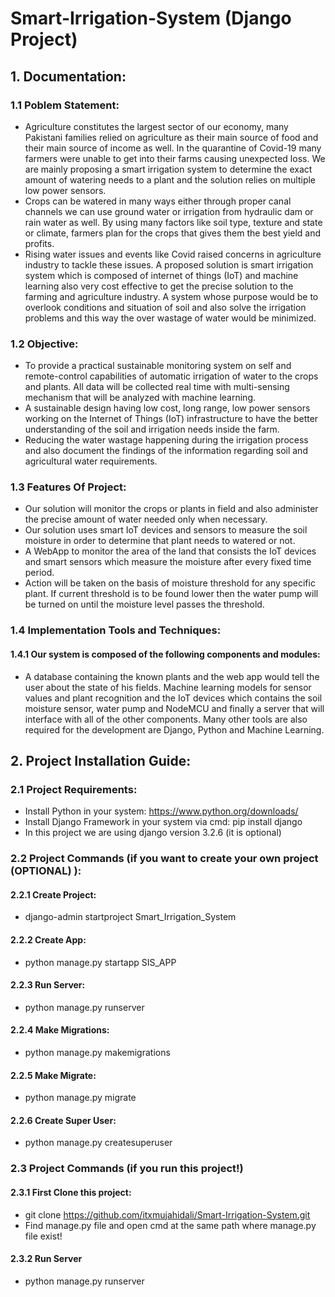 # Smart-Irrigation-System (Django Project)

## 1. Documentation:
### 1.1 Poblem Statement:
- Agriculture constitutes the largest sector of our economy, many Pakistani families relied on
agriculture as their main source of food and their main source of income as well. In the quarantine
of Covid-19 many farmers were unable to get into their farms causing unexpected loss. We are
mainly proposing a smart irrigation system to determine the exact amount of watering needs to a
plant and the solution relies on multiple low power sensors.
- Crops can be watered in many ways either through proper canal channels we can use
ground water or irrigation from hydraulic dam or rain water as well. By using many factors
like soil type, texture and state or climate, farmers plan for the crops that gives them the
best yield and profits.
- Rising water issues and events like Covid raised concerns in agriculture industry to tackle
these issues. A proposed solution is smart irrigation system which is composed of internet
of things (IoT) and machine learning also very cost effective to get the precise solution to
the farming and agriculture industry. A system whose purpose would be to overlook
conditions and situation of soil and also solve the irrigation problems and this way the over
wastage of water would be minimized.

### 1.2 Objective:
- To provide a practical sustainable monitoring system on self and remote-control
capabilities of automatic irrigation of water to the crops and plants. All data will be
collected real time with multi-sensing mechanism that will be analyzed with machine
learning.
- A sustainable design having low cost, long range, low power sensors working on the
Internet of Things (IoT) infrastructure to have the better understanding of the soil and
irrigation needs inside the farm.
- Reducing the water wastage happening during the irrigation process and also document the
findings of the information regarding soil and agricultural water requirements.

### 1.3 Features Of Project:
- Our solution will monitor the crops or plants in field and also administer the precise
amount of water needed only when necessary.
- Our solution uses smart IoT devices and sensors to measure the soil moisture in order to
determine that plant needs to watered or not.
- A WebApp to monitor the area of the land that consists the IoT devices and smart sensors
which measure the moisture after every fixed time period.
- Action will be taken on the basis of moisture threshold for any specific plant. If current
threshold is to be found lower then the water pump will be turned on until the moisture
level passes the threshold.

### 1.4 Implementation Tools and Techniques:
#### 1.4.1 Our system is composed of the following components and modules:
- A database containing the known plants and the web app would tell the user about the state
of his fields. Machine learning models for sensor values and plant recognition and the IoT
devices which contains the soil moisture sensor, water pump and NodeMCU and finally a
server that will interface with all of the other components. Many other tools are also
required for the development are Django, Python and Machine Learning.

## 2. Project Installation Guide:
### 2.1 Project Requirements:
- Install Python in your system: https://www.python.org/downloads/
- Install Django Framework in your system via cmd: pip install django
- In this project we are using django version 3.2.6 (it is optional)

### 2.2 Project Commands (if you want to create your own project (OPTIONAL) ):
#### 2.2.1 Create Project:
- django-admin startproject Smart_Irrigation_System
#### 2.2.2 Create App:
- python manage.py startapp SIS_APP
#### 2.2.3 Run Server:
- python manage.py runserver
#### 2.2.4 Make Migrations:
- python manage.py makemigrations
#### 2.2.5 Make Migrate:
- python manage.py migrate
#### 2.2.6 Create Super User:
- python manage.py createsuperuser

### 2.3 Project Commands (if you run this project!)
#### 2.3.1 First Clone this project:
- git clone https://github.com/itxmujahidali/Smart-Irrigation-System.git
- Find manage.py file and open cmd at the same path where manage.py file exist!
#### 2.3.2 Run Server
- python manage.py runserver
